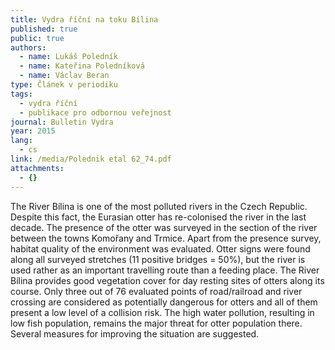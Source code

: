 ```yaml
---
title: Vydra říční na toku Bílina
published: true
public: true
authors:
  - name: Lukáš Poledník
  - name: Kateřina Poledníková
  - name: Václav Beran
type: Článek v periodiku
tags:
  - vydra říční
  - publikace pro odbornou veřejnost
journal: Bulletin Vydra
year: 2015
lang:
  - cs
link: /media/Polednik etal 62_74.pdf
attachments:
  - {}
---
```

The River Bílina is one of the most polluted rivers in the Czech Republic. Despite this fact, the Eurasian otter has re-colonised the river in the last decade. The presence of the otter was surveyed in the section of the river between the towns Komořany and Trmice. Apart from the presence survey, habitat quality of the environment was evaluated. Otter signs were found along all surveyed stretches (11 positive bridges = 50%), but the river is used rather as an important travelling route than a feeding place. The River Bílina provides good vegetation cover for day resting sites of otters along its course. Only three out of 76 evaluated points of road/railroad and river crossing are considered as potentially dangerous for otters and all of them present a low level of a collision risk. The high water pollution, resulting in low fish population, remains the major threat for otter population there. Several measures for improving the situation are suggested.
